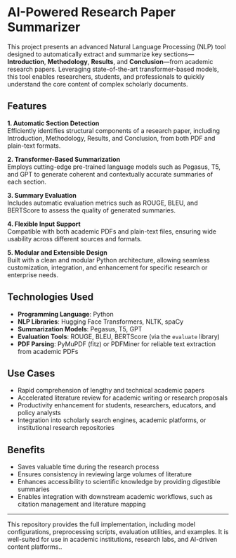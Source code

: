 # AI-Powered Research Paper Summarizer


This project presents an advanced Natural Language Processing (NLP) tool designed to automatically extract and summarize key sections—**Introduction**, **Methodology**, **Results**, and **Conclusion**—from academic research papers. Leveraging state-of-the-art transformer-based models, this tool enables researchers, students, and professionals to quickly understand the core content of complex scholarly documents.

## Features

**1. Automatic Section Detection**  
Efficiently identifies structural components of a research paper, including Introduction, Methodology, Results, and Conclusion, from both PDF and plain-text formats.

**2. Transformer-Based Summarization**  
Employs cutting-edge pre-trained language models such as Pegasus, T5, and GPT to generate coherent and contextually accurate summaries of each section.

**3. Summary Evaluation**  
Includes automatic evaluation metrics such as ROUGE, BLEU, and BERTScore to assess the quality of generated summaries.

**4. Flexible Input Support**  
Compatible with both academic PDFs and plain-text files, ensuring wide usability across different sources and formats.

**5. Modular and Extensible Design**  
Built with a clean and modular Python architecture, allowing seamless customization, integration, and enhancement for specific research or enterprise needs.

## Technologies Used

- **Programming Language**: Python  
- **NLP Libraries**: Hugging Face Transformers, NLTK, spaCy  
- **Summarization Models**: Pegasus, T5, GPT  
- **Evaluation Tools**: ROUGE, BLEU, BERTScore (via the `evaluate` library)  
- **PDF Parsing**: PyMuPDF (fitz) or PDFMiner for reliable text extraction from academic PDFs

## Use Cases

- Rapid comprehension of lengthy and technical academic papers  
- Accelerated literature review for academic writing or research proposals  
- Productivity enhancement for students, researchers, educators, and policy analysts  
- Integration into scholarly search engines, academic platforms, or institutional research repositories

## Benefits

- Saves valuable time during the research process  
- Ensures consistency in reviewing large volumes of literature  
- Enhances accessibility to scientific knowledge by providing digestible summaries  
- Enables integration with downstream academic workflows, such as citation management and literature mapping

---

This repository provides the full implementation, including model configurations, preprocessing scripts, evaluation utilities, and examples. It is well-suited for use in academic institutions, research labs, and AI-driven content platforms..

